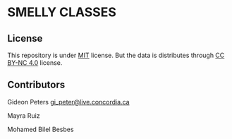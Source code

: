 # SMELLY CLASSES

## License

This repository is under [MIT](https://github.com/gideonpeters/SmellyClasses/blob/main/LICENSE) license. But the data is distributes through [CC BY-NC 4.0](https://creativecommons.org/licenses/by-nc/4.0/) license.

## Contributors

Gideon Peters gi_peter@live.concordia.ca

Mayra Ruiz

Mohamed Bilel Besbes
